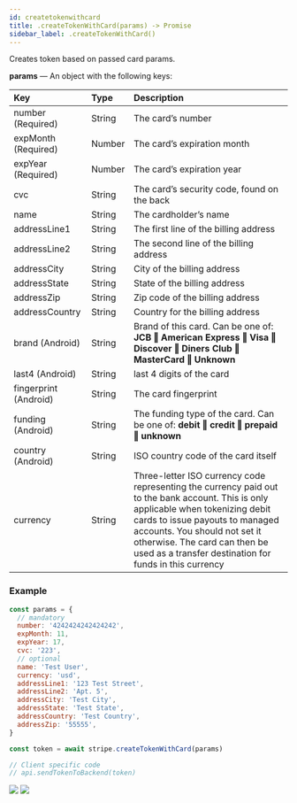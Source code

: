 ```yaml
---
id: createtokenwithcard
title: .createTokenWithCard(params) -> Promise
sidebar_label: .createTokenWithCard()
---
```


Creates token based on passed card params.

**params** — An object with the following keys:

| Key | Type | Description |
| :--- | :--- | :--- |
| number (Required) | String | The card’s number |
| expMonth (Required) | Number | The card’s expiration month |
| expYear (Required) | Number | The card’s expiration year |
| cvc | String | The card’s security code, found on the back |
| name | String | The cardholder’s name |
| addressLine1 | String | The first line of the billing address |
| addressLine2 | String | The second line of the billing address |
| addressCity | String | City of the billing address |
| addressState | String | State of the billing address |
| addressZip | String | Zip code of the billing address |
| addressCountry | String | Country for the billing address |
| brand (Android) | String | Brand of this card. Can be one of: **JCB ‖ American Express ‖ Visa ‖ Discover ‖ Diners Club ‖ MasterCard ‖ Unknown** |
| last4 (Android) | String | last 4 digits of the card |
| fingerprint (Android) | String | The card fingerprint |
| funding (Android) | String | The funding type of the card. Can be one of: **debit ‖ credit ‖ prepaid ‖ unknown** |
| country (Android) | String | ISO country code of the card itself |
| currency | String | Three-letter ISO currency code representing the currency paid out to the bank account. This is only applicable when tokenizing debit cards to issue payouts to managed accounts. You should not set it otherwise. The card can then be used as a transfer destination for funds in this currency |

### Example

```js
const params = {
  // mandatory
  number: '4242424242424242',
  expMonth: 11,
  expYear: 17,
  cvc: '223',
  // optional
  name: 'Test User',
  currency: 'usd',
  addressLine1: '123 Test Street',
  addressLine2: 'Apt. 5',
  addressCity: 'Test City',
  addressState: 'Test State',
  addressCountry: 'Test Country',
  addressZip: '55555',
}

const token = await stripe.createTokenWithCard(params)

// Client specific code
// api.sendTokenToBackend(token)
```

![](https://cloud.githubusercontent.com/assets/1177226/20275232/cf0f8e3e-aaa8-11e6-85bf-5e093706ea0a.gif)  ![](https://cloud.githubusercontent.com/assets/1177226/20572183/7a0a4824-b1bb-11e6-82f2-9b3f7038b1a9.gif)
